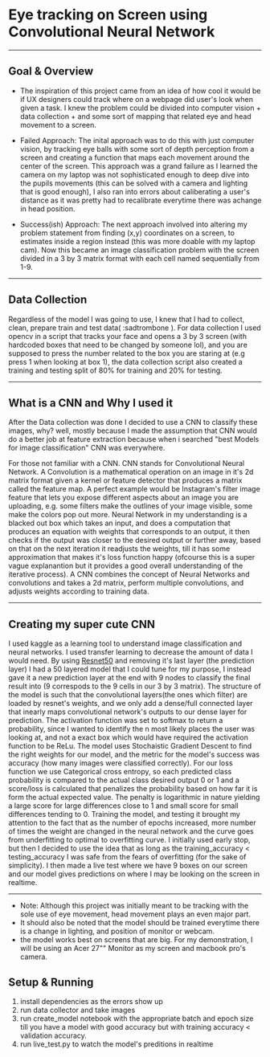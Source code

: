 # Eye tracking on Screen using Convolutional Neural Network

<hr>

## Goal & Overview
- The inspiration of this project came from an idea of how cool it would be if UX designers could track where on a webpage did user's look when given a task. I knew the problem could be divided into 
computer vision + data collection + and some sort of mapping that related eye and head movement to a screen. 

- Failed Approach: The inital approach was to do this with just  computer vision, by tracking eye balls
with some sort of depth perception from a screen and creating a function that maps each movement around the center of the screen. This approach was a grand failure as I learned the camera on my laptop was not sophisticated enough to deep dive into the pupils movements (this can be solved with a camera and lighting that is good enough), I also ran into errors about caliberating a user's distance as it was pretty had to recalibrate everytime there was achange in head position.

- Success(ish) Approach: The next approach involved into altering my problem statement from finding (x,y) coordinates on a screen, to estimates inside a region instead (this was more doable with my laptop cam). Now this became an image classification problem with the screen divided in a 3 by 3 matrix format with each cell named sequentially from 1-9. 

<hr>

## Data Collection
Regardless of the model I was going to use, I knew that I had to collect, clean, prepare train and test data( :sadtrombone ). For data collection I used opencv in a script that tracks your face and opens a 3 by 3 screen (with hardcoded boxes that need to be changed by someone lol), and you are supposed to press the number related to the box you are staring at (e.g press 1 when looking at box 1), the data collection script also created a training and testing split of 80% for training and 20% for testing. 

<hr>

## What is a CNN and Why I used it
After the Data collection was done I decided to use a CNN to classify these images, why? well, mostly because I made the assumption that CNN would do a better job at feature extraction because when i searched "best Models for image classification" CNN was everywhere.

For those not familiar with a CNN. CNN stands for Convolutional Neural Network. A Convolution is a mathematical operation on an image in it's 2d matrix format given a kernel or feature detector that produces a matrix called the feature map. A perfect example would be Instagram's filter image feature that lets you expose different aspects about an image you are uploading, e.g. some filters make the outlines of your image visible, some make the colors pop out more. Neural Network in my understanding is a blacked out box which takes an input, and does a computation that produces an equation with weights that corresponds to an output, it then checks if the output was closer to the desired output or further away, based on that on the next iteration it readjusts the weights, till it has some approximation that makes it's loss function happy (ofcourse this is a super vague explanantion but it provides a good overall understanding of the iterative process). A CNN combines the concept of Neural Networks and convolutions and takes a 2d matrix, perform multiple convolutions, and adjusts weights according to training data.

<hr>

## Creating my super cute CNN
I used kaggle as a learning tool to understand image classification and neural networks. I used transfer learning to decrease the amount of data I would need. By using [Resnet50](https://www.mathworks.com/help/deeplearning/ref/resnet50.html;jsessionid=fed1b28d7a40381f61327be4c0a9) and removing it's last layer (the prediction layer) I had a 50 layered model that I could tune for my purpose, I instead gave it a new prediction layer at the end with 9 nodes to classify the final result into (9 correspods to the  9 cells in our 3 by 3 matrix). The structure of the model is such that the convolutional layers(the ones which filter) are loaded by resnet's weights, and we only add a dense/full connected layer that inearly maps convolutional network's outputs to our dense layer for prediction. The activation function was set to softmax to return a probability, since I wanted to identify the n most likely places the user was looking at, and not a exact box which would have required the activation function to be ReLu. The model uses Stochaistic Gradient Descent to find the right weights for our model, and the metric for the model's success was accuracy (how many images were classified correctly). For our loss function we use Categorical cross entropy, so each predicted class probability is compared to the actual class desired output 0 or 1 and a score/loss is calculated that penalizes the probability based on how far it is form the actual expected value. The penalty is logarithmic in nature yielding a large score for large differences close to 1 and small score for small differences tending to 0.
Training the model, and testing it brought my attention to the fact that as the number of epochs increased, more number of times the weight are changed in the neural network and the curve goes from underfitting to optimal to overfitting curve. I initially used early stop, but then I decided to use the idea that as long as the training_accuracy < testing_accuracy I was safe from the fears of overfitting (for the sake of simplicity). I then made a live test where we have 9 boxes on our screen and our model gives predictions on where I may be looking on the screen in realtime.

<hr>

* Note: Although this project was initially meant to be tracking with the sole use of eye movement, head movement plays an even major part.
* It should also be noted that the model should be trained everytime there is a change in lighting, and position of monitor or webcam.
* the model works best on screens that are big. For my demonstration, I will be using an Acer 27"" Monitor as my screen and macbook pro's camera.

## Setup & Running
<ol>
<li> install dependencies as the errors show up 
<li> run data collector and take images
<li> run create_model notebook with the appropriate batch and epoch size till you have a model with good accuracy but with training accuracy < validation accuracy.
<li> run live_test.py to watch the model's preditions in realtime
